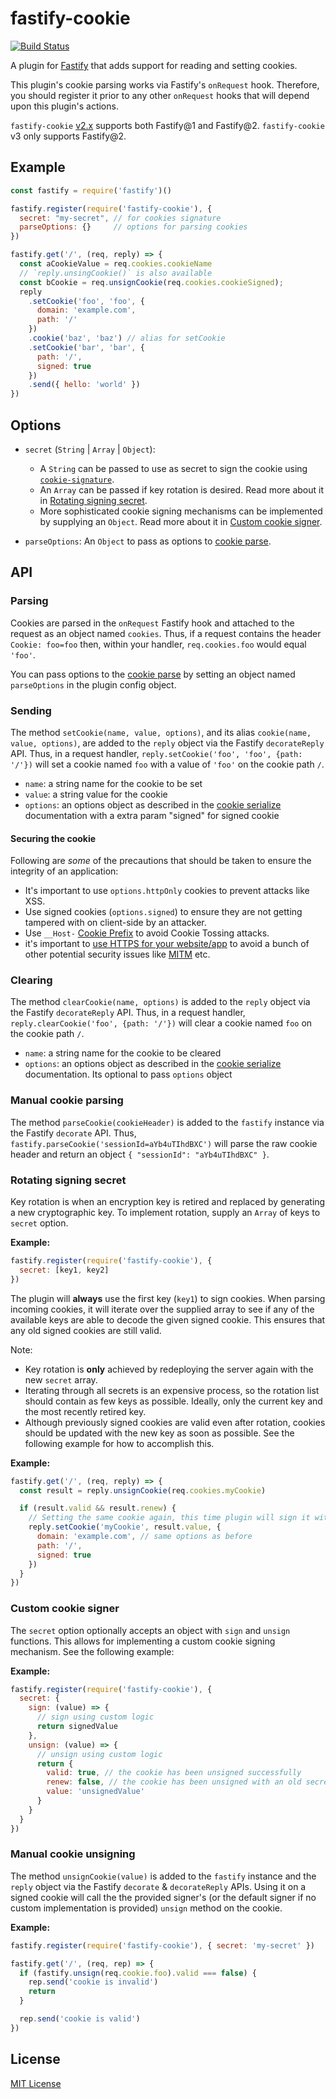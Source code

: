 # fastify-cookie

[![Build Status](https://travis-ci.org/fastify/fastify-cookie.svg?branch=master)](https://travis-ci.org/fastify/fastify-cookie)

A plugin for [Fastify](http://fastify.io/) that adds support for reading and
setting cookies.

This plugin's cookie parsing works via Fastify's `onRequest` hook. Therefore,
you should register it prior to any other `onRequest` hooks that will depend
upon this plugin's actions.

`fastify-cookie` [v2.x](https://github.com/fastify/fastify-cookie/tree/v2.x)
supports both Fastify@1 and Fastify@2.
`fastify-cookie` v3 only supports Fastify@2.

## Example

```js
const fastify = require('fastify')()

fastify.register(require('fastify-cookie'), {
  secret: "my-secret", // for cookies signature
  parseOptions: {}     // options for parsing cookies
})

fastify.get('/', (req, reply) => {
  const aCookieValue = req.cookies.cookieName
  // `reply.unsingCookie()` is also available
  const bCookie = req.unsignCookie(req.cookies.cookieSigned);
  reply
    .setCookie('foo', 'foo', {
      domain: 'example.com',
      path: '/'
    })
    .cookie('baz', 'baz') // alias for setCookie
    .setCookie('bar', 'bar', {
      path: '/',
      signed: true
    })
    .send({ hello: 'world' })
})
```

## Options

- `secret` (`String` | `Array` | `Object`):
  - A `String` can be passed to use as secret to sign the cookie using [`cookie-signature`](http://npm.im/cookie-signature).
  - An `Array` can be passed if key rotation is desired. Read more about it in [Rotating signing secret](#rotating-secret).
  - More sophisticated cookie signing mechanisms can be implemented by supplying an `Object`. Read more about it in [Custom cookie signer](#custom-cookie-signer).

- `parseOptions`: An `Object` to pass as options to [cookie parse](https://github.com/jshttp/cookie#cookieparsestr-options).

## API

### Parsing

Cookies are parsed in the `onRequest` Fastify hook and attached to the request
as an object named `cookies`. Thus, if a request contains the header
`Cookie: foo=foo` then, within your handler, `req.cookies.foo` would equal
`'foo'`.

You can pass options to the [cookie parse](https://github.com/jshttp/cookie#cookieparsestr-options) by setting an object named `parseOptions` in the plugin config object.

### Sending

The method `setCookie(name, value, options)`, and its alias `cookie(name, value, options)`, are added to the `reply` object
via the Fastify `decorateReply` API. Thus, in a request handler,
`reply.setCookie('foo', 'foo', {path: '/'})` will set a cookie named `foo`
with a value of `'foo'` on the cookie path `/`.

+ `name`: a string name for the cookie to be set
+ `value`: a string value for the cookie
+ `options`: an options object as described in the [cookie serialize][cs] documentation
  with a extra param "signed" for signed cookie

#### Securing the cookie

Following are _some_ of the precautions that should be taken to ensure the integrity of an application:

- It's important to use `options.httpOnly` cookies to prevent attacks like XSS.
- Use signed cookies (`options.signed`) to ensure they are not getting tampered with on client-side by an attacker.
- Use `__Host-` [Cookie Prefix](https://developer.mozilla.org/en-US/docs/Web/HTTP/Headers/Set-Cookie#Attributes) to avoid Cookie Tossing attacks.
- it's important to [use HTTPS for your website/app](https://letsencrypt.org/) to avoid a bunch of other potential security issues like [MITM](https://en.wikipedia.org/wiki/Man-in-the-middle_attack) etc.

### Clearing

The method `clearCookie(name, options)` is added to the `reply` object
via the Fastify `decorateReply` API. Thus, in a request handler,
`reply.clearCookie('foo', {path: '/'})` will clear a cookie named `foo`
on the cookie path `/`.

+ `name`: a string name for the cookie to be cleared
+ `options`: an options object as described in the [cookie serialize][cs]
documentation. Its optional to pass `options` object

### Manual cookie parsing

The method `parseCookie(cookieHeader)` is added to the `fastify` instance
via the Fastify `decorate` API. Thus, `fastify.parseCookie('sessionId=aYb4uTIhdBXC')`
will parse the raw cookie header and return an object `{ "sessionId": "aYb4uTIhdBXC" }`.

[cs]: https://www.npmjs.com/package/cookie#options-1

<a id="rotating-secret"></a>
### Rotating signing secret

Key rotation is when an encryption key is retired and replaced by generating a new cryptographic key. To implement rotation, supply an `Array` of keys to `secret` option.

**Example:**
```js
fastify.register(require('fastify-cookie'), {
  secret: [key1, key2]
})
```

The plugin will **always** use the first key (`key1`) to sign cookies. When parsing incoming cookies, it will iterate over the supplied array to see if any of the available keys are able to decode the given signed cookie. This ensures that any old signed cookies are still valid.

Note:
- Key rotation is **only** achieved by redeploying the server again with the new `secret` array.
- Iterating through all secrets is an expensive process, so the rotation list should contain as few keys as possible. Ideally, only the current key and the most recently retired key.
- Although previously signed cookies are valid even after rotation, cookies should be updated with the new key as soon as possible. See the following example for how to accomplish this.

**Example:**
```js
fastify.get('/', (req, reply) => {
  const result = reply.unsignCookie(req.cookies.myCookie)

  if (result.valid && result.renew) {
    // Setting the same cookie again, this time plugin will sign it with a new key
    reply.setCookie('myCookie', result.value, {
      domain: 'example.com', // same options as before
      path: '/',
      signed: true
    })
  }
})
```

<a id="custom-cookie-signer"></a>
### Custom cookie signer

The `secret` option optionally accepts an object with `sign` and `unsign` functions. This allows for implementing a custom cookie signing mechanism. See the following example:

**Example:**
```js
fastify.register(require('fastify-cookie'), {
  secret: {
    sign: (value) => {
      // sign using custom logic
      return signedValue
    },
    unsign: (value) => {
      // unsign using custom logic
      return {
        valid: true, // the cookie has been unsigned successfully
        renew: false, // the cookie has been unsigned with an old secret
        value: 'unsignedValue'
      }
    }
  }
})
```

### Manual cookie unsigning 

The method `unsignCookie(value)` is added to the `fastify` instance and the `reply` object 
via the Fastify `decorate` & `decorateReply` APIs. Using it on a signed cookie will call the
the provided signer's (or the default signer if no custom implementation is provided) `unsign` method on the cookie.

**Example:**

```js
fastify.register(require('fastify-cookie'), { secret: 'my-secret' })

fastify.get('/', (req, rep) => {
  if (fastify.unsign(req.cookie.foo).valid === false) {
    rep.send('cookie is invalid')
    return
  }

  rep.send('cookie is valid')
})
```


## License

[MIT License](http://jsumners.mit-license.org/)
